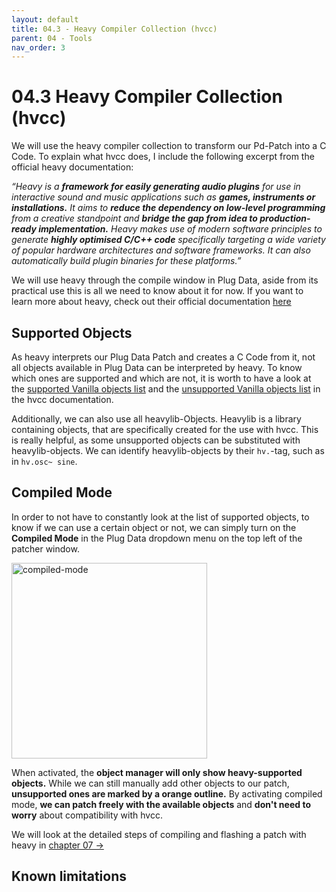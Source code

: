 ```yaml
---
layout: default
title: 04.3 - Heavy Compiler Collection (hvcc)
parent: 04 - Tools
nav_order: 3
---
```


# 04.3 Heavy Compiler Collection (hvcc)

We will use the heavy compiler collection to transform our Pd-Patch into a C Code. To explain what hvcc does, I include the following excerpt from the official heavy documentation:

_“Heavy is a **framework for easily generating audio plugins** for use in interactive sound and music applications such as **games, instruments or installations.**
It aims to **reduce the dependency on low-level programming** from a creative standpoint and **bridge the gap from idea to production-ready implementation.**
Heavy makes use of modern software principles to generate **highly optimised C/C++ code** specifically targeting a wide variety of popular hardware architectures and software frameworks. It can also automatically build plugin binaries for these platforms.”_

We will use heavy through the compile window in Plug Data, aside from its practical use this is all we need to know about it for now. If you want to learn more about heavy, check out their official documentation [here](https://github.com/Wasted-Audio/hvcc) 


## Supported Objects

As heavy interprets our Plug Data Patch and creates a C Code from it, not all objects available in Plug Data can be interpreted by heavy. To know which ones are supported and which are not, it is worth to have a look at the [supported Vanilla objects list](https://github.com/Wasted-Audio/hvcc/blob/develop/docs/09.supported_vanilla_objects.md) and the [unsupported Vanilla objects list](https://github.com/Wasted-Audio/hvcc/blob/develop/docs/10.unsupported_vanilla_objects.md) in the hvcc documentation. 

Additionally, we can also use all heavylib-Objects. Heavylib is a library containing objects, that are specifically created for the use with hvcc. This is really helpful, as some unsupported objects can be substituted with heavylib-objects. We can identify heavylib-objects by their `hv.`-tag, such as in `hv.osc~ sine`.

## Compiled Mode

In order to not have to constantly look at the list of supported objects, to know if we can use a certain object or not, we can simply turn on the **Compiled Mode** in the Plug Data dropdown menu on the top left of the patcher window.

<img width="313" alt="compiled-mode" src="https://github.com/user-attachments/assets/7b2cf893-de0e-40b8-a1de-602555127de5" />

When activated, the **object manager will only show heavy-supported objects.** While we can still manually add other objects to our patch, **unsupported ones are marked by a orange outline.** By activating compiled mode, **we can patch freely with the available objects** and **don't need to worry** about compatibility with hvcc.

We will look at the detailed steps of compiling and flashing a patch with heavy in <a href="/chapter-07/07-flashing-a-patch">chapter 07 →</a>



## Known limitations
